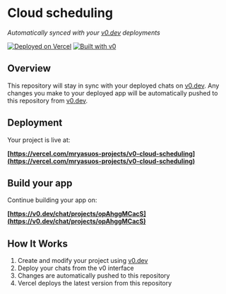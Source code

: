 # Cloud scheduling

*Automatically synced with your [v0.dev](https://v0.dev) deployments*

[![Deployed on Vercel](https://img.shields.io/badge/Deployed%20on-Vercel-black?style=for-the-badge&logo=vercel)](https://vercel.com/mryasuos-projects/v0-cloud-scheduling)
[![Built with v0](https://img.shields.io/badge/Built%20with-v0.dev-black?style=for-the-badge)](https://v0.dev/chat/projects/opAhggMCacS)

## Overview

This repository will stay in sync with your deployed chats on [v0.dev](https://v0.dev).
Any changes you make to your deployed app will be automatically pushed to this repository from [v0.dev](https://v0.dev).

## Deployment

Your project is live at:

**[https://vercel.com/mryasuos-projects/v0-cloud-scheduling](https://vercel.com/mryasuos-projects/v0-cloud-scheduling)**

## Build your app

Continue building your app on:

**[https://v0.dev/chat/projects/opAhggMCacS](https://v0.dev/chat/projects/opAhggMCacS)**

## How It Works

1. Create and modify your project using [v0.dev](https://v0.dev)
2. Deploy your chats from the v0 interface
3. Changes are automatically pushed to this repository
4. Vercel deploys the latest version from this repository